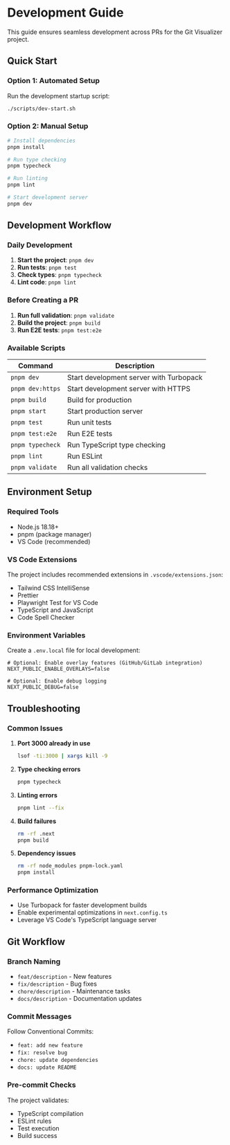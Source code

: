 # Development Guide

This guide ensures seamless development across PRs for the Git Visualizer project.

## Quick Start

### Option 1: Automated Setup
Run the development startup script:
```bash
./scripts/dev-start.sh
```

### Option 2: Manual Setup
```bash
# Install dependencies
pnpm install

# Run type checking
pnpm typecheck

# Run linting
pnpm lint

# Start development server
pnpm dev
```

## Development Workflow

### Daily Development
1. **Start the project**: `pnpm dev`
2. **Run tests**: `pnpm test`
3. **Check types**: `pnpm typecheck`
4. **Lint code**: `pnpm lint`

### Before Creating a PR
1. **Run full validation**: `pnpm validate`
2. **Build the project**: `pnpm build`
3. **Run E2E tests**: `pnpm test:e2e`

### Available Scripts

| Command | Description |
|---------|-------------|
| `pnpm dev` | Start development server with Turbopack |
| `pnpm dev:https` | Start development server with HTTPS |
| `pnpm build` | Build for production |
| `pnpm start` | Start production server |
| `pnpm test` | Run unit tests |
| `pnpm test:e2e` | Run E2E tests |
| `pnpm typecheck` | Run TypeScript type checking |
| `pnpm lint` | Run ESLint |
| `pnpm validate` | Run all validation checks |

## Environment Setup

### Required Tools
- Node.js 18.18+
- pnpm (package manager)
- VS Code (recommended)

### VS Code Extensions
The project includes recommended extensions in `.vscode/extensions.json`:
- Tailwind CSS IntelliSense
- Prettier
- Playwright Test for VS Code
- TypeScript and JavaScript
- Code Spell Checker

### Environment Variables
Create a `.env.local` file for local development:
```env
# Optional: Enable overlay features (GitHub/GitLab integration)
NEXT_PUBLIC_ENABLE_OVERLAYS=false

# Optional: Enable debug logging
NEXT_PUBLIC_DEBUG=false
```

## Troubleshooting

### Common Issues

1. **Port 3000 already in use**
   ```bash
   lsof -ti:3000 | xargs kill -9
   ```

2. **Type checking errors**
   ```bash
   pnpm typecheck
   ```

3. **Linting errors**
   ```bash
   pnpm lint --fix
   ```

4. **Build failures**
   ```bash
   rm -rf .next
   pnpm build
   ```

5. **Dependency issues**
   ```bash
   rm -rf node_modules pnpm-lock.yaml
   pnpm install
   ```

### Performance Optimization
- Use Turbopack for faster development builds
- Enable experimental optimizations in `next.config.ts`
- Leverage VS Code's TypeScript language server

## Git Workflow

### Branch Naming
- `feat/description` - New features
- `fix/description` - Bug fixes
- `chore/description` - Maintenance tasks
- `docs/description` - Documentation updates

### Commit Messages
Follow Conventional Commits:
- `feat: add new feature`
- `fix: resolve bug`
- `chore: update dependencies`
- `docs: update README`

### Pre-commit Checks
The project validates:
- TypeScript compilation
- ESLint rules
- Test execution
- Build success